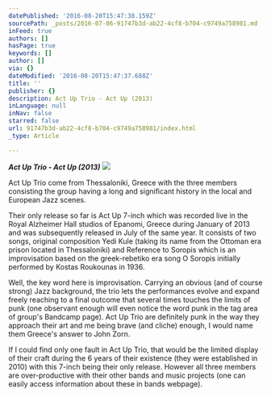 ```yaml
---
datePublished: '2016-08-20T15:47:38.159Z'
sourcePath: _posts/2016-07-06-91747b3d-ab22-4cf8-b704-c9749a758981.md
inFeed: true
authors: []
hasPage: true
keywords: []
author: []
via: {}
dateModified: '2016-08-20T15:47:37.688Z'
title: ''
publisher: {}
description: Act Up Trio - Act Up (2013)
inLanguage: null
inNav: false
starred: false
url: 91747b3d-ab22-4cf8-b704-c9749a758981/index.html
_type: Article

---
```

_**Act Up Trio - Act Up (2013)**_
![](https://the-grid-user-content.s3-us-west-2.amazonaws.com/a8a74d99-86e2-4888-bcb2-71b1c7df1ab8.jpg)

Act Up Trio come from Thessaloniki, Greece with the three members consisting the group having a long and significant history in the local and European Jazz scenes.

Their only release so far is Act Up 7-inch which was recorded live in the Royal Alzheimer Hall studios of Epanomi, Greece during January of 2013 and was subsequently released in July of the same year. It consists of two songs, original composition Yedi Kule (taking its name from the Ottoman era prison located in Thessaloniki) and Reference to Soropis which is an improvisation based on the greek-rebetiko era song O Soropis initially performed by Kostas Roukounas in 1936\.

Well, the key word here is improvisation. Carrying an obvious (and of course strong) Jazz background, the trio lets the performances evolve and expand freely reaching to a final outcome that several times touches the limits of punk (one observant enough will even notice the word punk in the tag area of group's Bandcamp page). Act Up Trio are definitely punk in the way they approach their art and me being brave (and cliche) enough, I would name them Greece's answer to John Zorn.

If I could find only one fault in Act Up Trio, that would be the limited display of their craft during the 6 years of their existence (they were established in 2010) with this 7-inch being their only release. However all three members are over-productive with their other bands and music projects (one can easily access information about these in bands webpage).